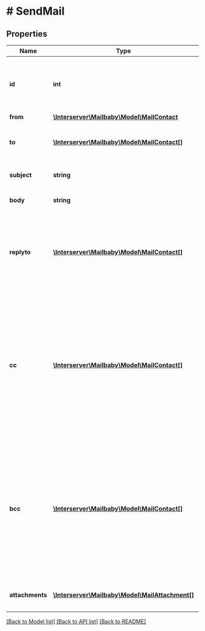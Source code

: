 # # SendMail

## Properties

Name | Type | Description | Notes
------------ | ------------- | ------------- | -------------
**id** | **int** | The ID of the Mail order within our system to use as the Mail Account. |
**from** | [**\Interserver\Mailbaby\Model\MailContact**](MailContact.md) |  |
**to** | [**\Interserver\Mailbaby\Model\MailContact[]**](MailContact.md) | The Contact whom is the primary recipient of this email. |
**subject** | **string** | The subject or title of the email |
**body** | **string** | The main email contents. |
**replyto** | [**\Interserver\Mailbaby\Model\MailContact[]**](MailContact.md) | Optional list of Contacts that specify where replies to the email should be sent instead of the _from_ address. | [optional]
**cc** | [**\Interserver\Mailbaby\Model\MailContact[]**](MailContact.md) | Optional list of Contacts that should receive copies of the email.  They are listed on the email and anyone getting the email can see this full list of Contacts who received the email as well. | [optional]
**bcc** | [**\Interserver\Mailbaby\Model\MailContact[]**](MailContact.md) | Optional list of Contacts that should receive copies of the email.  They are hidden on the email and anyone gettitng the email would not see the other people getting the email in this list. | [optional]
**attachments** | [**\Interserver\Mailbaby\Model\MailAttachment[]**](MailAttachment.md) | Optional file attachments to include in the email | [optional]

[[Back to Model list]](../../README.md#models) [[Back to API list]](../../README.md#endpoints) [[Back to README]](../../README.md)
